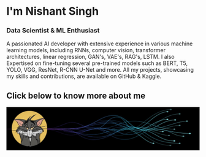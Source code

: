 # I'm Nishant Singh
### Data Scientist & ML Enthusiast
A passionated AI developer with extensive experience in various machine learning models, including RNNs, computer vision, transformer architectures, linear regression, GAN's, VAE's, RAG's, LSTM. I also Expertised on fine-tuning several pre-trained models such as BERT, T5, YOLO, VGG, ResNet, R-CNN U-Net and more. All my projects, showcasing my skills and contributions, are available on GitHub & Kaggle.

## Click below to know more about me
[![Portfolio](./Images/portfolio.jfif)](https://nishantksingh0.github.io/Portfolio/)

